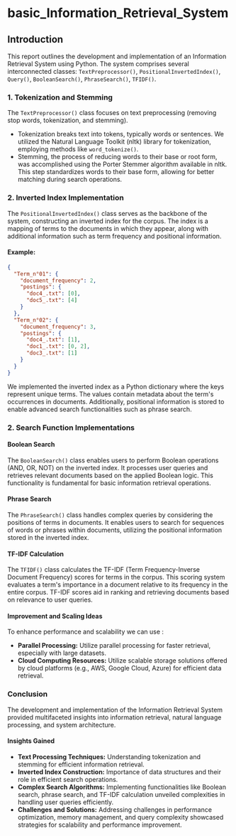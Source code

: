 # basic_Information_Retrieval_System


## Introduction
This report outlines the development and implementation of an Information Retrieval System using Python. The system comprises several interconnected classes: `TextPreprocessor()`, `PositionalInvertedIndex()`, `Query()`, `BooleanSearch()`, `PhraseSearch()`, `TFIDF()`.

### 1. Tokenization and Stemming
The `TextPreprocessor()` class focuses on text preprocessing (removing stop words, tokenization, and stemming).

- Tokenization breaks text into tokens, typically words or sentences. We utilized the Natural Language Toolkit (nltk) library for tokenization, employing methods like `word_tokenize()`.
- Stemming, the process of reducing words to their base or root form, was accomplished using the Porter Stemmer algorithm available in nltk. This step standardizes words to their base form, allowing for better matching during search operations.

### 2. Inverted Index Implementation
The `PositionalInvertedIndex()` class serves as the backbone of the system, constructing an inverted index for the corpus. The index is a mapping of terms to the documents in which they appear, along with additional information such as term frequency and positional information.

#### Example:
```json
{
  "Term_n°01": {
    "document_frequency": 2,
    "postings": {
      "doc4_.txt": [0],
      "doc5_.txt": [4]
    }
  },
  "Term_n°02": {
    "document_frequency": 3,
    "postings": {
      "doc4_.txt": [1],
      "doc1_.txt": [0, 2],
      "doc3_.txt": [1]
    }
  }
}
```
 
We implemented the inverted index as a Python dictionary where the keys represent unique terms. The values contain metadata about the term's occurrences in documents. Additionally, positional information is stored to enable advanced search functionalities such as phrase search.

### 2. Search Function Implementations

#### Boolean Search
The `BooleanSearch()` class enables users to perform Boolean operations (AND, OR, NOT) on the inverted index. It processes user queries and retrieves relevant documents based on the applied Boolean logic. This functionality is fundamental for basic information retrieval operations.

#### Phrase Search
The `PhraseSearch()` class handles complex queries by considering the positions of terms in documents. It enables users to search for sequences of words or phrases within documents, utilizing the positional information stored in the inverted index.

#### TF-IDF Calculation
The `TFIDF()` class calculates the TF-IDF (Term Frequency-Inverse Document Frequency) scores for terms in the corpus. This scoring system evaluates a term's importance in a document relative to its frequency in the entire corpus. TF-IDF scores aid in ranking and retrieving documents based on relevance to user queries.


#### Improvement and Scaling Ideas
To enhance performance and scalability we can use :
- **Parallel Processing:** Utilize parallel processing for faster retrieval, especially with large datasets.
- **Cloud Computing Resources:** Utilize scalable storage solutions offered by cloud platforms (e.g., AWS, Google Cloud, Azure) for efficient data retrieval.

### Conclusion
The development and implementation of the Information Retrieval System provided multifaceted insights into information retrieval, natural language processing, and system architecture.

#### Insights Gained
- **Text Processing Techniques:** Understanding tokenization and stemming for efficient information retrieval.
- **Inverted Index Construction:** Importance of data structures and their role in efficient search operations.
- **Complex Search Algorithms:** Implementing functionalities like Boolean search, phrase search, and TF-IDF calculation unveiled complexities in handling user queries efficiently.
- **Challenges and Solutions:** Addressing challenges in performance optimization, memory management, and query complexity showcased strategies for scalability and performance improvement.


